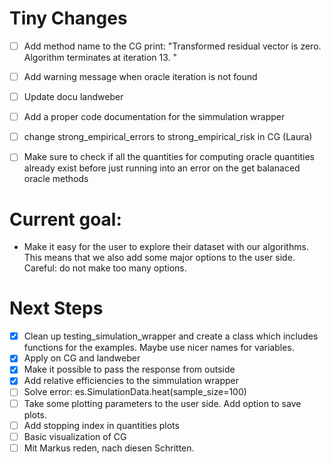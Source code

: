 # Tiny Changes
- [ ] Add method name to the CG print: "Transformed residual vector is zero. Algorithm terminates at iteration 13.
"
- [ ] Add warning message when oracle iteration is not found
- [ ] Update docu landweber
- [ ] Add a proper code documentation for the simmulation wrapper
- [ ] change strong_empirical_errors to strong_empirical_risk in CG (Laura)
- [ ] Make sure to check if all the quantities for computing oracle quantities already exist before just running into an error on the get balanaced oracle methods


# Current goal:
- Make it easy for the user to explore their dataset with our algorithms. This means that we also add 
some major options to the user side. Careful: do not make too many options.

# Next Steps
- [x] Clean up testing_simulation_wrapper and create a class which includes functions for the examples. Maybe use nicer names for variables.
- [x] Apply on CG and landweber
- [x] Make it possible to pass the response from outside
- [x] Add relative efficiencies to the simmulation wrapper
- [ ] Solve error: es.SimulationData.heat(sample_size=100)
- [ ] Take some plotting parameters to the user side. Add option to save plots.
- [ ] Add stopping index in quantities plots
- [ ] Basic visualization of CG
- [ ] Mit Markus reden, nach diesen Schritten. 
